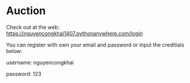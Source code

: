 # Auction
Check out at the web: https://nguyencongkhai1407.pythonanywhere.com/login

You can register with own your email and password or input the creditials below:

username: nguyencongkhai

password: 123
